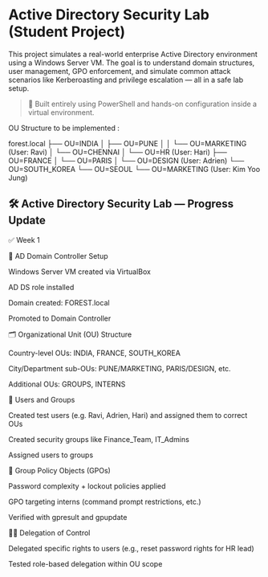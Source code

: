 # Active Directory Security Lab (Student Project)

This project simulates a real-world enterprise Active Directory environment using a Windows Server VM. The goal is to understand domain structures, user management, GPO enforcement, and simulate common attack scenarios like Kerberoasting and privilege escalation — all in a safe lab setup.

> 🔐 Built entirely using PowerShell and hands-on configuration inside a virtual environment.

OU Structure to be implemented :

forest.local
├── OU=INDIA
│   ├── OU=PUNE
│   │   └── OU=MARKETING (User: Ravi)
│   └── OU=CHENNAI
│       └── OU=HR (User: Hari)
├── OU=FRANCE
│   └── OU=PARIS
│       └── OU=DESIGN (User: Adrien)
└── OU=SOUTH_KOREA
    └── OU=SEOUL
        └── OU=MARKETING (User: Kim Yoo Jung)

## 🛠️ Active Directory Security Lab — Progress Update

✅ Week 1

🔧 AD Domain Controller Setup

Windows Server VM created via VirtualBox

AD DS role installed

Domain created: FOREST.local

Promoted to Domain Controller

🗂️ Organizational Unit (OU) Structure

Country-level OUs: INDIA, FRANCE, SOUTH_KOREA

City/Department sub-OUs: PUNE/MARKETING, PARIS/DESIGN, etc.

Additional OUs: GROUPS, INTERNS

👥 Users and Groups

Created test users (e.g. Ravi, Adrien, Hari) and assigned them to correct OUs

Created security groups like Finance_Team, IT_Admins

Assigned users to groups

🔐 Group Policy Objects (GPOs)

Password complexity + lockout policies applied

GPO targeting interns (command prompt restrictions, etc.)

Verified with gpresult and gpupdate

🧑‍💼 Delegation of Control

Delegated specific rights to users (e.g., reset password rights for HR lead)

Tested role-based delegation within OU scope
